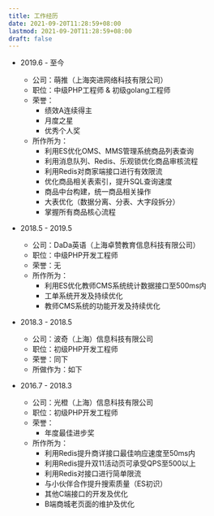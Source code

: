 ```yaml
---
title: 工作经历
date: 2021-09-20T11:28:59+08:00
lastmod: 2021-09-20T11:28:59+08:00
draft: false
---
```


<!--more-->

- 2019.6 - 至今  
  - 公司：萌推（上海突进网络科技有限公司）
  - 职位：中级PHP工程师 & 初级golang工程师
  - 荣誉：
    - 绩效A连续得主
    - 月度之星
    - 优秀个人奖
  - 所作所为：
    - 利用ES优化OMS、MMS管理系统商品列表查询
    - 利用消息队列、Redis、乐观锁优化商品审核流程
    - 利用Redis对商家端接口进行有效限流
    - 优化商品相关表索引，提升SQL查询速度
    - 商品中台构建，统一商品相关操作
    - 大表优化（数据分离、分表、大字段拆分）
    - 掌握所有商品核心流程

- 2018.5 - 2019.5
  - 公司：DaDa英语（上海卓赞教育信息科技有限公司）
  - 职位：中级PHP开发工程师
  - 荣誉：无
  - 所作所为：
    - 利用ES优化教师CMS系统统计数据接口至500ms内
    - 工单系统开发及持续优化
    - 教师CMS系统的功能开发及持续优化

- 2018.3 - 2018.5
  - 公司：波奇（上海）信息科技有限公司
  - 职位：初级PHP开发工程师
  - 荣誉：同下
  - 所做作为：如下

- 2016.7 - 2018.3
  - 公司：光橙（上海）信息科技有限公司
  - 职位：初级PHP开发工程师
  - 荣誉：
    - 年度最佳进步奖
  - 所作所为：
    - 利用Redis提升商详接口最佳响应速度至50ms内
    - 利用Redis提升双11活动页可承受QPS至500以上
    - 利用Redis对接口进行简单限流
    - 与小伙伴合作提升搜索质量（ES初识）
    - 其他C端接口的开发及优化
    - B端商城老页面的维护及优化
